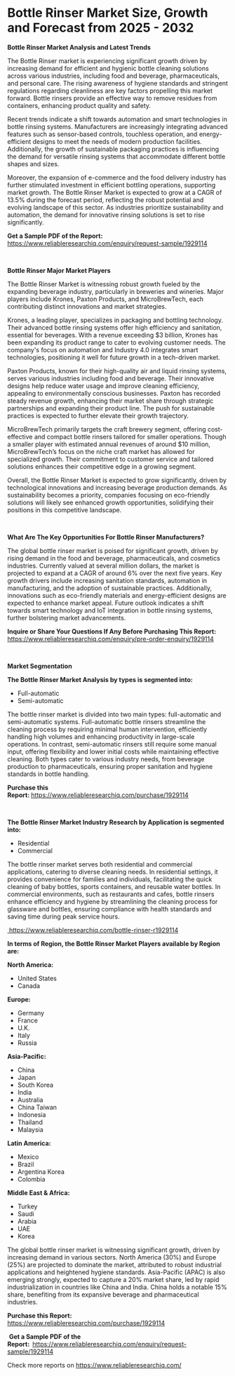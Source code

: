 <p><h1>Bottle Rinser Market Size, Growth and Forecast from 2025 - 2032</h1></p><p><strong>Bottle Rinser Market Analysis and Latest Trends</strong></p>
<p><p>The Bottle Rinser market is experiencing significant growth driven by increasing demand for efficient and hygienic bottle cleaning solutions across various industries, including food and beverage, pharmaceuticals, and personal care. The rising awareness of hygiene standards and stringent regulations regarding cleanliness are key factors propelling this market forward. Bottle rinsers provide an effective way to remove residues from containers, enhancing product quality and safety.</p><p>Recent trends indicate a shift towards automation and smart technologies in bottle rinsing systems. Manufacturers are increasingly integrating advanced features such as sensor-based controls, touchless operation, and energy-efficient designs to meet the needs of modern production facilities. Additionally, the growth of sustainable packaging practices is influencing the demand for versatile rinsing systems that accommodate different bottle shapes and sizes.</p><p>Moreover, the expansion of e-commerce and the food delivery industry has further stimulated investment in efficient bottling operations, supporting market growth. The Bottle Rinser Market is expected to grow at a CAGR of 13.5% during the forecast period, reflecting the robust potential and evolving landscape of this sector. As industries prioritize sustainability and automation, the demand for innovative rinsing solutions is set to rise significantly.</p></p>
<p><strong>Get a Sample PDF of the Report:&nbsp;</strong> <a href="https://www.reliableresearchiq.com/enquiry/request-sample/1929114?utm_campaign=2299&utm_medium=2&utm_source=Github&utm_content=ia&utm_term=29032025&utm_id=bottle-rinser">https://www.reliableresearchiq.com/enquiry/request-sample/1929114</a></p>
<p>&nbsp;</p>
<p><strong>Bottle Rinser Major Market Players</strong></p>
<p><p>The Bottle Rinser Market is witnessing robust growth fueled by the expanding beverage industry, particularly in breweries and wineries. Major players include Krones, Paxton Products, and MicroBrewTech, each contributing distinct innovations and market strategies.</p><p>Krones, a leading player, specializes in packaging and bottling technology. Their advanced bottle rinsing systems offer high efficiency and sanitation, essential for beverages. With a revenue exceeding $3 billion, Krones has been expanding its product range to cater to evolving customer needs. The company's focus on automation and Industry 4.0 integrates smart technologies, positioning it well for future growth in a tech-driven market.</p><p>Paxton Products, known for their high-quality air and liquid rinsing systems, serves various industries including food and beverage. Their innovative designs help reduce water usage and improve cleaning efficiency, appealing to environmentally conscious businesses. Paxton has recorded steady revenue growth, enhancing their market share through strategic partnerships and expanding their product line. The push for sustainable practices is expected to further elevate their growth trajectory.</p><p>MicroBrewTech primarily targets the craft brewery segment, offering cost-effective and compact bottle rinsers tailored for smaller operations. Though a smaller player with estimated annual revenues of around $10 million, MicroBrewTech’s focus on the niche craft market has allowed for specialized growth. Their commitment to customer service and tailored solutions enhances their competitive edge in a growing segment.</p><p>Overall, the Bottle Rinser Market is expected to grow significantly, driven by technological innovations and increasing beverage production demands. As sustainability becomes a priority, companies focusing on eco-friendly solutions will likely see enhanced growth opportunities, solidifying their positions in this competitive landscape.</p></p>
<p>&nbsp;</p>
<p><strong>What Are The Key Opportunities For Bottle Rinser Manufacturers?</strong></p>
<p><p>The global bottle rinser market is poised for significant growth, driven by rising demand in the food and beverage, pharmaceuticals, and cosmetics industries. Currently valued at several million dollars, the market is projected to expand at a CAGR of around 6% over the next five years. Key growth drivers include increasing sanitation standards, automation in manufacturing, and the adoption of sustainable practices. Additionally, innovations such as eco-friendly materials and energy-efficient designs are expected to enhance market appeal. Future outlook indicates a shift towards smart technology and IoT integration in bottle rinsing systems, further bolstering market advancements.</p></p>
<p><strong>Inquire or Share Your Questions If Any Before Purchasing This Report:</strong> <a href="https://www.reliableresearchiq.com/enquiry/pre-order-enquiry/1929114?utm_campaign=2299&utm_medium=2&utm_source=Github&utm_content=ia&utm_term=29032025&utm_id=bottle-rinser">https://www.reliableresearchiq.com/enquiry/pre-order-enquiry/1929114</a></p>
<p>&nbsp;</p>
<p><strong>Market Segmentation</strong></p>
<p><strong>The Bottle Rinser Market Analysis by types is segmented into:</strong></p>
<p><ul><li>Full-automatic</li><li>Semi-automatic</li></ul></p>
<p><p>The bottle rinser market is divided into two main types: full-automatic and semi-automatic systems. Full-automatic bottle rinsers streamline the cleaning process by requiring minimal human intervention, efficiently handling high volumes and enhancing productivity in large-scale operations. In contrast, semi-automatic rinsers still require some manual input, offering flexibility and lower initial costs while maintaining effective cleaning. Both types cater to various industry needs, from beverage production to pharmaceuticals, ensuring proper sanitation and hygiene standards in bottle handling.</p></p>
<p><strong>Purchase this Report:&nbsp;</strong><a href="https://www.reliableresearchiq.com/purchase/1929114?utm_campaign=2299&utm_medium=2&utm_source=Github&utm_content=ia&utm_term=29032025&utm_id=bottle-rinser">https://www.reliableresearchiq.com/purchase/1929114</a></p>
<p>&nbsp;</p>
<p><strong>The Bottle Rinser Market Industry Research by Application is segmented into:</strong></p>
<p><ul><li>Residential</li><li>Commercial</li></ul></p>
<p><p>The bottle rinser market serves both residential and commercial applications, catering to diverse cleaning needs. In residential settings, it provides convenience for families and individuals, facilitating the quick cleaning of baby bottles, sports containers, and reusable water bottles. In commercial environments, such as restaurants and cafes, bottle rinsers enhance efficiency and hygiene by streamlining the cleaning process for glassware and bottles, ensuring compliance with health standards and saving time during peak service hours.</p></p>
<p><a href="https://www.reliableresearchiq.com/bottle-rinser-r1929114?utm_campaign=2299&utm_medium=2&utm_source=Github&utm_content=ia&utm_term=29032025&utm_id=bottle-rinser">&nbsp;https://www.reliableresearchiq.com/bottle-rinser-r1929114</a></p>
<p><strong>In terms of Region, the Bottle Rinser Market Players available by Region are:</strong></p>
<p>
    <p> <strong> North America: </strong>
        <ul>
            <li>United States</li>
            <li>Canada</li>
        </ul>
        </p> 
    <p> <strong> Europe: </strong>
        <ul>
            <li>Germany</li>
            <li>France</li>
            <li>U.K.</li>
            <li>Italy</li>
            <li>Russia</li>
        </ul>
        </p> 
    <p> <strong> Asia-Pacific: </strong>
        <ul>
            <li>China</li>
            <li>Japan</li>
            <li>South Korea</li>
            <li>India</li>
            <li>Australia</li>
            <li>China Taiwan</li>
            <li>Indonesia</li>
            <li>Thailand</li>
            <li>Malaysia</li>
        </ul>
        </p> 
    <p> <strong> Latin America: </strong>
        <ul>
            <li>Mexico</li>
            <li>Brazil</li>
            <li>Argentina Korea</li>
            <li>Colombia</li>
        </ul>
        </p> 
    <p> <strong> Middle East & Africa: </strong>
        <ul>
            <li>Turkey</li>
            <li>Saudi</li>
            <li>Arabia</li>
            <li>UAE</li>
            <li>Korea</li>
        </ul>
    </p>
    </p>
<p><p>The global bottle rinser market is witnessing significant growth, driven by increasing demand in various sectors. North America (30%) and Europe (25%) are projected to dominate the market, attributed to robust industrial applications and heightened hygiene standards. Asia-Pacific (APAC) is also emerging strongly, expected to capture a 20% market share, led by rapid industrialization in countries like China and India. China holds a notable 15% share, benefiting from its expansive beverage and pharmaceutical industries.</p></p>
<p><strong>Purchase this Report: </strong><a href="https://www.reliableresearchiq.com/purchase/1929114?utm_campaign=2299&utm_medium=2&utm_source=Github&utm_content=ia&utm_term=29032025&utm_id=bottle-rinser">https://www.reliableresearchiq.com/purchase/1929114</a></p>
<p>&nbsp;<strong>Get a Sample PDF of the Report:&nbsp;&nbsp;</strong><a href="https://www.reliableresearchiq.com/enquiry/request-sample/1929114?utm_campaign=2299&utm_medium=2&utm_source=Github&utm_content=ia&utm_term=29032025&utm_id=bottle-rinser">https://www.reliableresearchiq.com/enquiry/request-sample/1929114</a></p>
<p><strong></strong></p>
<p>Check more reports on <a href="https://www.reliableresearchiq.com/?utm_campaign=2299&utm_medium=2&utm_source=Github&utm_content=ia&utm_term=29032025&utm_id=bottle-rinser">https://www.reliableresearchiq.com/</a></p>